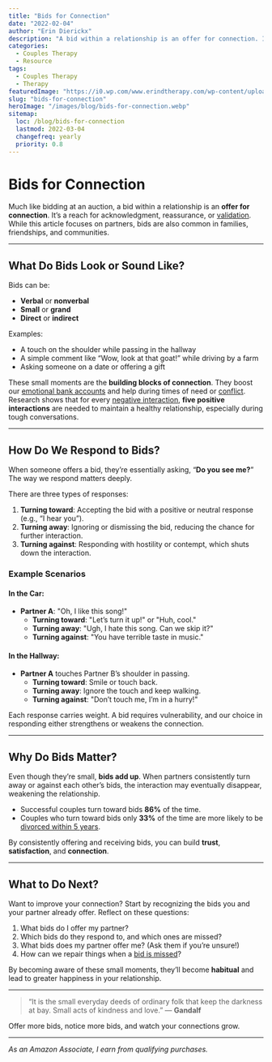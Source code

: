 ```yaml
---
title: "Bids for Connection"
date: "2022-02-04"
author: "Erin Dierickx"
description: "A bid within a relationship is an offer for connection. It is a reach for acknowledgment, reassurance, or validation."
categories:
  - Couples Therapy
  - Resource
tags:
  - Couples Therapy
  - Therapy
featuredImage: "https://i0.wp.com/www.erindtherapy.com/wp-content/uploads/2022/02/Reach.png?fit=2240%2C1260&ssl=1"
slug: "bids-for-connection"
heroImage: "/images/blog/bids-for-connection.webp"
sitemap:
  loc: /blog/bids-for-connection
  lastmod: 2022-03-04
  changefreq: yearly
  priority: 0.8
---
```


# Bids for Connection

Much like bidding at an auction, a bid within a relationship is an **offer for connection**. It’s a reach for acknowledgment, reassurance, or [validation](https://nickwignall.com/good-listener/). While this article focuses on partners, bids are also common in families, friendships, and communities.

---

## What Do Bids Look or Sound Like?

Bids can be:
- **Verbal** or **nonverbal**
- **Small** or **grand**
- **Direct** or **indirect**

Examples:
- A touch on the shoulder while passing in the hallway
- A simple comment like “Wow, look at that goat!” while driving by a farm
- Asking someone on a date or offering a gift

These small moments are the **building blocks of connection**. They boost our [emotional bank accounts](https://www.youtube.com/watch?v=QHN2EKd9tuE) and help during times of need or [conflict](https://www.erindtherapy.com/2021/09/16/connecting-through-continual-conflict/). Research shows that for every [negative interaction](https://www.gottman.com/blog/the-magic-relationship-ratio-according-science/), **five positive interactions** are needed to maintain a healthy relationship, especially during tough conversations.

---

## How Do We Respond to Bids?

When someone offers a bid, they’re essentially asking, “**Do you see me?**” The way we respond matters deeply.

There are three types of responses:
1. **Turning toward**: Accepting the bid with a positive or neutral response (e.g., “I hear you”).
2. **Turning away**: Ignoring or dismissing the bid, reducing the chance for further interaction.
3. **Turning against**: Responding with hostility or contempt, which shuts down the interaction.

### Example Scenarios

#### In the Car:
- **Partner A**: "Oh, I like this song!"
  - **Turning toward**: "Let’s turn it up!" or "Huh, cool."
  - **Turning away**: "Ugh, I hate this song. Can we skip it?"
  - **Turning against**: "You have terrible taste in music."

#### In the Hallway:
- **Partner A** touches Partner B’s shoulder in passing.
  - **Turning toward**: Smile or touch back.
  - **Turning away**: Ignore the touch and keep walking.
  - **Turning against**: "Don’t touch me, I’m in a hurry!"

Each response carries weight. A bid requires vulnerability, and our choice in responding either strengthens or weakens the connection.

---

## Why Do Bids Matter?

Even though they’re small, **bids add up**. When partners consistently turn away or against each other’s bids, the interaction may eventually disappear, weakening the relationship. 

- Successful couples turn toward bids **86%** of the time.
- Couples who turn toward bids only **33%** of the time are more likely to be [divorced within 5 years](https://amzn.to/3VIerZF).

By consistently offering and receiving bids, you can build **trust**, **satisfaction**, and **connection**.

---

## What to Do Next?

Want to improve your connection? Start by recognizing the bids you and your partner already offer. Reflect on these questions:

1. What bids do I offer my partner?
2. Which bids do they respond to, and which ones are missed?
3. What bids does my partner offer me? (Ask them if you’re unsure!)
4. How can we repair things when a [bid is missed](https://www.gottman.com/blog/r-is-for-repair/)?

By becoming aware of these small moments, they’ll become **habitual** and lead to greater happiness in your relationship.

---

> “It is the small everyday deeds of ordinary folk that keep the darkness at bay. Small acts of kindness and love.” — **Gandalf**

Offer more bids, notice more bids, and watch your connections grow.

---

*As an Amazon Associate, I earn from qualifying purchases.*
